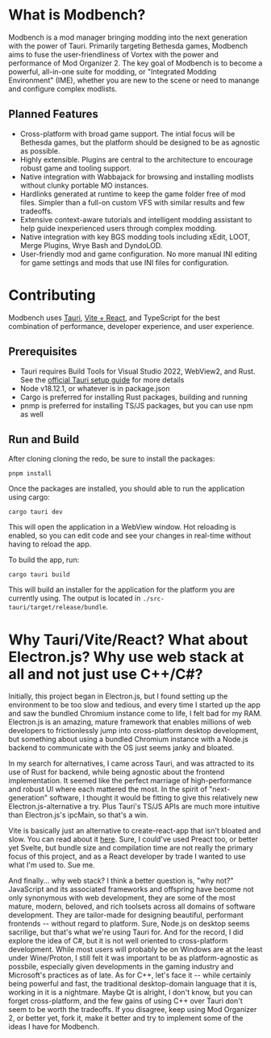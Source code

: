 # What is Modbench?

Modbench is a mod manager bringing modding into the next generation with the power of Tauri. Primarily targeting Bethesda games, Modbench aims to fuse the user-friendliness of
Vortex with the power and performance of Mod Organizer 2. The key goal of Modbench
is to become a powerful, all-in-one suite for modding, or "Integrated Modding Environment" (IME), whether you are new to the scene or need to manange and configure complex modlists.

## Planned Features

- Cross-platform with broad game support. The intial focus will be Bethesda games,
  but the platform should be designed to be as agnostic as possible.
- Highly extensible. Plugins are central to the architecture to encourage robust
  game and tooling support.
- Native integration with Wabbajack for browsing and installing modlists without
  clunky portable MO instances.
- Hardlinks generated at runtime to keep the game folder free of mod files. Simpler than a full-on custom VFS with similar results and few tradeoffs.
- Extensive context-aware tutorials and intelligent modding assistant to help guide
  inexperienced users through complex modding.
- Native integration with key BGS modding tools including xEdit, LOOT, Merge Plugins, Wrye Bash and DyndoLOD.
- User-friendly mod and game configuration. No more manual INI editing for game
  settings and mods that use INI files for configuration.

# Contributing

Modbench uses [Tauri](https://tauri.app), [Vite + React](https://vitejs.dev), and TypeScript for the best combination of performance, developer experience, and user experience.

## Prerequisites

- Tauri requires Build Tools for Visual Studio 2022, WebView2, and Rust. See the [official Tauri setup guide](https://tauri.app/v1/guides/getting-started/prerequisites) for more details
- Node v18.12.1, or whatever is in package.json
- Cargo is preferred for installing Rust packages, building and running
- pnmp is preferred for installing TS/JS packages, but you can use npm as well

## Run and Build

After cloning cloning the redo, be sure to install the packages:

`pnpm install`

Once the packages are installed, you should able to run the application using cargo:

`cargo tauri dev`

This will open the application in a WebView window. Hot reloading is enabled, so you can edit code and see your changes in real-time without having to reload the app.

To build the app, run:

`cargo tauri build`

This will build an installer for the application for the platform you are currently using. The output is located in `./src-tauri/target/release/bundle`.

# Why Tauri/Vite/React? What about Electron.js? Why use web stack at all and not just use C++/C#?

Initially, this project began in Electron.js, but I found setting up the environment to be too slow and tedious, and every time I started up the app and saw the bundled Chromium instance come to life, I felt bad for my RAM. Electron.js is an amazing, mature framework that enables millions of web developers to frictionlessly jump into cross-platform desktop development, but something about using a bundled Chromium instance with a Node.js backend to communicate with the OS just seems janky and bloated. 

In my search for alternatives, I came across Tauri, and was attracted to its use of Rust for backend, while being agnostic about the frontend implementation. It seemed like the perfect marriage of high-performance and robust UI where each mattered the most. In the spirit of "next-generation" software, I thought it would be fitting to give this relatively new Electron.js-alternative a try. Plus Tauri's TS/JS APIs are much more intuitive than Electron.js's ipcMain, so that's a win. 

Vite is basically just an alternative to create-react-app that isn't bloated and slow. You can read about it [here](https://vitejs.dev). Sure, I could've used Preact too, or better yet Svelte, but bundle size and compilation time are not really the primary focus of this project, and as a React developer by trade I wanted to use what I'm used to. Sue me. 

And finally... why web stack? I think a better question is, "why not?" JavaScript and its associated frameworks and offspring have become not only synonymous with web development, they are some of the most mature, modern, beloved, and rich toolsets across all domains of software development. They are tailor-made for designing beautiful, performant frontends -- without regard to platform. Sure, Node.js on desktop seems sacrilige, but that's what we're using Tauri for. And for the record, I did explore the idea of C#, but it is not well oriented to cross-platform development. While most users will probably be on Windows are at the least under Wine/Proton, I still felt it was important to be as platform-agnostic as possbile, especially given developments in the gaming industry and Microsoft's practices as of late. As for C++, let's face it -- while certainly being powerful and fast, the traditional desktop-domain language that it is, working in it is a nightmare. Maybe Qt is alright, I don't know, but you can forget cross-platform, and the few gains of using C++ over Tauri don't seem to be worth the tradeoffs. If you disagree, keep using Mod Organizer 2, or better yet, fork it, make it better and try to implement some of the ideas I have for Modbench.
